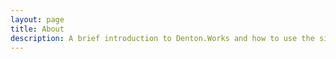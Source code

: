 ```yaml
---
layout: page
title: About
description: A brief introduction to Denton.Works and how to use the site.
---
```

